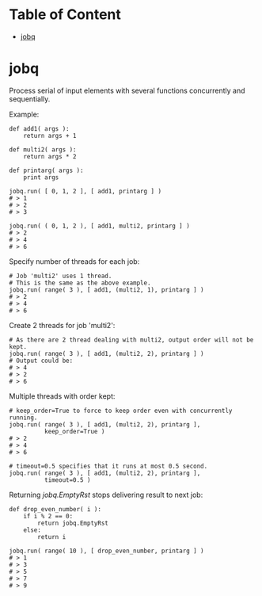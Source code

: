 <!-- START doctoc generated TOC please keep comment here to allow auto update -->
<!-- DON'T EDIT THIS SECTION, INSTEAD RE-RUN doctoc TO UPDATE -->
#   Table of Content

- [jobq](#jobq)

<!-- END doctoc generated TOC please keep comment here to allow auto update -->

jobq
====

Process serial of input elements with several functions concurrently and
sequentially.


Example:

    def add1( args ):
        return args + 1

    def multi2( args ):
        return args * 2

    def printarg( args ):
        print args

    jobq.run( [ 0, 1, 2 ], [ add1, printarg ] )
    # > 1
    # > 2
    # > 3

    jobq.run( ( 0, 1, 2 ), [ add1, multi2, printarg ] )
    # > 2
    # > 4
    # > 6

Specify number of threads for each job:

    # Job 'multi2' uses 1 thread.
    # This is the same as the above example.
    jobq.run( range( 3 ), [ add1, (multi2, 1), printarg ] )
    # > 2
    # > 4
    # > 6

Create 2 threads for job 'multi2':

    # As there are 2 thread dealing with multi2, output order will not be kept.
    jobq.run( range( 3 ), [ add1, (multi2, 2), printarg ] )
    # Output could be:
    # > 4
    # > 2
    # > 6

Multiple threads with order kept:

    # keep_order=True to force to keep order even with concurrently running.
    jobq.run( range( 3 ), [ add1, (multi2, 2), printarg ],
              keep_order=True )
    # > 2
    # > 4
    # > 6

    # timeout=0.5 specifies that it runs at most 0.5 second.
    jobq.run( range( 3 ), [ add1, (multi2, 2), printarg ],
              timeout=0.5 )

Returning *jobq.EmptyRst* stops delivering result to next job:

    def drop_even_number( i ):
        if i % 2 == 0:
            return jobq.EmptyRst
        else:
            return i

    jobq.run( range( 10 ), [ drop_even_number, printarg ] )
    # > 1
    # > 3
    # > 5
    # > 7
    # > 9
